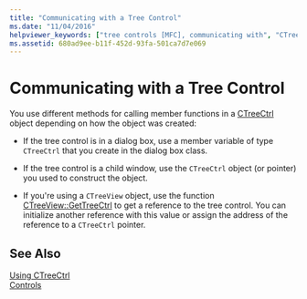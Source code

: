 ```yaml
---
title: "Communicating with a Tree Control"
ms.date: "11/04/2016"
helpviewer_keywords: ["tree controls [MFC], communicating with", "CTreeCtrl class [MFC], calling member functions", "communications, tree controls", "tree controls"]
ms.assetid: 680ad9ee-b11f-452d-93fa-501ca7d7e069
---
```

# Communicating with a Tree Control

You use different methods for calling member functions in a [CTreeCtrl](../mfc/reference/ctreectrl-class.md) object depending on how the object was created:

- If the tree control is in a dialog box, use a member variable of type `CTreeCtrl` that you create in the dialog box class.

- If the tree control is a child window, use the `CTreeCtrl` object (or pointer) you used to construct the object.

- If you're using a `CTreeView` object, use the function [CTreeView::GetTreeCtrl](../mfc/reference/ctreeview-class.md#gettreectrl) to get a reference to the tree control. You can initialize another reference with this value or assign the address of the reference to a `CTreeCtrl` pointer.

## See Also

[Using CTreeCtrl](../mfc/using-ctreectrl.md)<br/>
[Controls](../mfc/controls-mfc.md)

